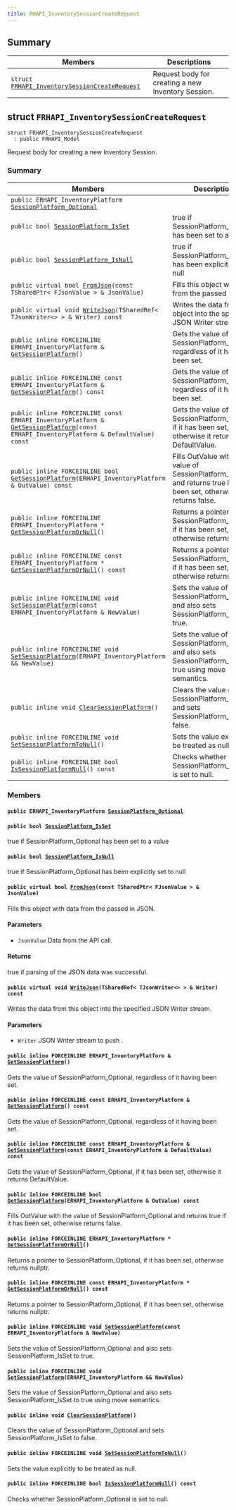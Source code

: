 ```yaml
---
title: RHAPI_InventorySessionCreateRequest
---
```


## Summary

 Members                        | Descriptions                                
--------------------------------|---------------------------------------------
`struct `[`FRHAPI_InventorySessionCreateRequest`](#structFRHAPI__InventorySessionCreateRequest) | Request body for creating a new Inventory Session.

## struct `FRHAPI_InventorySessionCreateRequest` <a id="structFRHAPI__InventorySessionCreateRequest"></a>

```
struct FRHAPI_InventorySessionCreateRequest
  : public FRHAPI_Model
```

Request body for creating a new Inventory Session.

### Summary

 Members                        | Descriptions                                
--------------------------------|---------------------------------------------
`public ERHAPI_InventoryPlatform `[`SessionPlatform_Optional`](#structFRHAPI__InventorySessionCreateRequest_1a57f36d878119951786f08dd4dfb21641) | 
`public bool `[`SessionPlatform_IsSet`](#structFRHAPI__InventorySessionCreateRequest_1ab4b7db4ec8fc04e689de59d6277dd7fd) | true if SessionPlatform_Optional has been set to a value
`public bool `[`SessionPlatform_IsNull`](#structFRHAPI__InventorySessionCreateRequest_1ab37d307b83249bffcdac10e9a3be43b9) | true if SessionPlatform_Optional has been explicitly set to null
`public virtual bool `[`FromJson`](#structFRHAPI__InventorySessionCreateRequest_1a61617728516e30cb907f4aa87274e50c)`(const TSharedPtr< FJsonValue > & JsonValue)` | Fills this object with data from the passed in JSON.
`public virtual void `[`WriteJson`](#structFRHAPI__InventorySessionCreateRequest_1a3c5f2a3c077819b1342d68a20a2fc5dc)`(TSharedRef< TJsonWriter<> > & Writer) const` | Writes the data from this object into the specified JSON Writer stream.
`public inline FORCEINLINE ERHAPI_InventoryPlatform & `[`GetSessionPlatform`](#structFRHAPI__InventorySessionCreateRequest_1a24b1102a56e0b9f10f4312f1e862e4eb)`()` | Gets the value of SessionPlatform_Optional, regardless of it having been set.
`public inline FORCEINLINE const ERHAPI_InventoryPlatform & `[`GetSessionPlatform`](#structFRHAPI__InventorySessionCreateRequest_1a32f9db76f6bae208c83b64ae6e7f1a25)`() const` | Gets the value of SessionPlatform_Optional, regardless of it having been set.
`public inline FORCEINLINE const ERHAPI_InventoryPlatform & `[`GetSessionPlatform`](#structFRHAPI__InventorySessionCreateRequest_1a73ac532c52624ff9701396be69dbdf9a)`(const ERHAPI_InventoryPlatform & DefaultValue) const` | Gets the value of SessionPlatform_Optional, if it has been set, otherwise it returns DefaultValue.
`public inline FORCEINLINE bool `[`GetSessionPlatform`](#structFRHAPI__InventorySessionCreateRequest_1ae2cc87d13ffd4dee20c808910cb6a15a)`(ERHAPI_InventoryPlatform & OutValue) const` | Fills OutValue with the value of SessionPlatform_Optional and returns true if it has been set, otherwise returns false.
`public inline FORCEINLINE ERHAPI_InventoryPlatform * `[`GetSessionPlatformOrNull`](#structFRHAPI__InventorySessionCreateRequest_1abb8561f99a221ec4a668915532a04363)`()` | Returns a pointer to SessionPlatform_Optional, if it has been set, otherwise returns nullptr.
`public inline FORCEINLINE const ERHAPI_InventoryPlatform * `[`GetSessionPlatformOrNull`](#structFRHAPI__InventorySessionCreateRequest_1a90dfe3cb50447160cbdaf169571c7644)`() const` | Returns a pointer to SessionPlatform_Optional, if it has been set, otherwise returns nullptr.
`public inline FORCEINLINE void `[`SetSessionPlatform`](#structFRHAPI__InventorySessionCreateRequest_1aee7ea747619a0929415221913fef86b1)`(const ERHAPI_InventoryPlatform & NewValue)` | Sets the value of SessionPlatform_Optional and also sets SessionPlatform_IsSet to true.
`public inline FORCEINLINE void `[`SetSessionPlatform`](#structFRHAPI__InventorySessionCreateRequest_1a54b9cf705a5068c74d2f0cc825a0d6c5)`(ERHAPI_InventoryPlatform && NewValue)` | Sets the value of SessionPlatform_Optional and also sets SessionPlatform_IsSet to true using move semantics.
`public inline void `[`ClearSessionPlatform`](#structFRHAPI__InventorySessionCreateRequest_1aad55a63e039262d87c1dd0715bd54d71)`()` | Clears the value of SessionPlatform_Optional and sets SessionPlatform_IsSet to false.
`public inline FORCEINLINE void `[`SetSessionPlatformToNull`](#structFRHAPI__InventorySessionCreateRequest_1a28af4259db85d1fa216de2975de23430)`()` | Sets the value explicitly to be treated as null.
`public inline FORCEINLINE bool `[`IsSessionPlatformNull`](#structFRHAPI__InventorySessionCreateRequest_1a1dd1df6ae60bfa9e0c9f2f034d7fdf78)`() const` | Checks whether SessionPlatform_Optional is set to null.

### Members

#### `public ERHAPI_InventoryPlatform `[`SessionPlatform_Optional`](#structFRHAPI__InventorySessionCreateRequest_1a57f36d878119951786f08dd4dfb21641) <a id="structFRHAPI__InventorySessionCreateRequest_1a57f36d878119951786f08dd4dfb21641"></a>

#### `public bool `[`SessionPlatform_IsSet`](#structFRHAPI__InventorySessionCreateRequest_1ab4b7db4ec8fc04e689de59d6277dd7fd) <a id="structFRHAPI__InventorySessionCreateRequest_1ab4b7db4ec8fc04e689de59d6277dd7fd"></a>

true if SessionPlatform_Optional has been set to a value

#### `public bool `[`SessionPlatform_IsNull`](#structFRHAPI__InventorySessionCreateRequest_1ab37d307b83249bffcdac10e9a3be43b9) <a id="structFRHAPI__InventorySessionCreateRequest_1ab37d307b83249bffcdac10e9a3be43b9"></a>

true if SessionPlatform_Optional has been explicitly set to null

#### `public virtual bool `[`FromJson`](#structFRHAPI__InventorySessionCreateRequest_1a61617728516e30cb907f4aa87274e50c)`(const TSharedPtr< FJsonValue > & JsonValue)` <a id="structFRHAPI__InventorySessionCreateRequest_1a61617728516e30cb907f4aa87274e50c"></a>

Fills this object with data from the passed in JSON.

#### Parameters
* `JsonValue` Data from the API call.

#### Returns
true if parsing of the JSON data was successful.

#### `public virtual void `[`WriteJson`](#structFRHAPI__InventorySessionCreateRequest_1a3c5f2a3c077819b1342d68a20a2fc5dc)`(TSharedRef< TJsonWriter<> > & Writer) const` <a id="structFRHAPI__InventorySessionCreateRequest_1a3c5f2a3c077819b1342d68a20a2fc5dc"></a>

Writes the data from this object into the specified JSON Writer stream.

#### Parameters
* `Writer` JSON Writer stream to push .

#### `public inline FORCEINLINE ERHAPI_InventoryPlatform & `[`GetSessionPlatform`](#structFRHAPI__InventorySessionCreateRequest_1a24b1102a56e0b9f10f4312f1e862e4eb)`()` <a id="structFRHAPI__InventorySessionCreateRequest_1a24b1102a56e0b9f10f4312f1e862e4eb"></a>

Gets the value of SessionPlatform_Optional, regardless of it having been set.

#### `public inline FORCEINLINE const ERHAPI_InventoryPlatform & `[`GetSessionPlatform`](#structFRHAPI__InventorySessionCreateRequest_1a32f9db76f6bae208c83b64ae6e7f1a25)`() const` <a id="structFRHAPI__InventorySessionCreateRequest_1a32f9db76f6bae208c83b64ae6e7f1a25"></a>

Gets the value of SessionPlatform_Optional, regardless of it having been set.

#### `public inline FORCEINLINE const ERHAPI_InventoryPlatform & `[`GetSessionPlatform`](#structFRHAPI__InventorySessionCreateRequest_1a73ac532c52624ff9701396be69dbdf9a)`(const ERHAPI_InventoryPlatform & DefaultValue) const` <a id="structFRHAPI__InventorySessionCreateRequest_1a73ac532c52624ff9701396be69dbdf9a"></a>

Gets the value of SessionPlatform_Optional, if it has been set, otherwise it returns DefaultValue.

#### `public inline FORCEINLINE bool `[`GetSessionPlatform`](#structFRHAPI__InventorySessionCreateRequest_1ae2cc87d13ffd4dee20c808910cb6a15a)`(ERHAPI_InventoryPlatform & OutValue) const` <a id="structFRHAPI__InventorySessionCreateRequest_1ae2cc87d13ffd4dee20c808910cb6a15a"></a>

Fills OutValue with the value of SessionPlatform_Optional and returns true if it has been set, otherwise returns false.

#### `public inline FORCEINLINE ERHAPI_InventoryPlatform * `[`GetSessionPlatformOrNull`](#structFRHAPI__InventorySessionCreateRequest_1abb8561f99a221ec4a668915532a04363)`()` <a id="structFRHAPI__InventorySessionCreateRequest_1abb8561f99a221ec4a668915532a04363"></a>

Returns a pointer to SessionPlatform_Optional, if it has been set, otherwise returns nullptr.

#### `public inline FORCEINLINE const ERHAPI_InventoryPlatform * `[`GetSessionPlatformOrNull`](#structFRHAPI__InventorySessionCreateRequest_1a90dfe3cb50447160cbdaf169571c7644)`() const` <a id="structFRHAPI__InventorySessionCreateRequest_1a90dfe3cb50447160cbdaf169571c7644"></a>

Returns a pointer to SessionPlatform_Optional, if it has been set, otherwise returns nullptr.

#### `public inline FORCEINLINE void `[`SetSessionPlatform`](#structFRHAPI__InventorySessionCreateRequest_1aee7ea747619a0929415221913fef86b1)`(const ERHAPI_InventoryPlatform & NewValue)` <a id="structFRHAPI__InventorySessionCreateRequest_1aee7ea747619a0929415221913fef86b1"></a>

Sets the value of SessionPlatform_Optional and also sets SessionPlatform_IsSet to true.

#### `public inline FORCEINLINE void `[`SetSessionPlatform`](#structFRHAPI__InventorySessionCreateRequest_1a54b9cf705a5068c74d2f0cc825a0d6c5)`(ERHAPI_InventoryPlatform && NewValue)` <a id="structFRHAPI__InventorySessionCreateRequest_1a54b9cf705a5068c74d2f0cc825a0d6c5"></a>

Sets the value of SessionPlatform_Optional and also sets SessionPlatform_IsSet to true using move semantics.

#### `public inline void `[`ClearSessionPlatform`](#structFRHAPI__InventorySessionCreateRequest_1aad55a63e039262d87c1dd0715bd54d71)`()` <a id="structFRHAPI__InventorySessionCreateRequest_1aad55a63e039262d87c1dd0715bd54d71"></a>

Clears the value of SessionPlatform_Optional and sets SessionPlatform_IsSet to false.

#### `public inline FORCEINLINE void `[`SetSessionPlatformToNull`](#structFRHAPI__InventorySessionCreateRequest_1a28af4259db85d1fa216de2975de23430)`()` <a id="structFRHAPI__InventorySessionCreateRequest_1a28af4259db85d1fa216de2975de23430"></a>

Sets the value explicitly to be treated as null.

#### `public inline FORCEINLINE bool `[`IsSessionPlatformNull`](#structFRHAPI__InventorySessionCreateRequest_1a1dd1df6ae60bfa9e0c9f2f034d7fdf78)`() const` <a id="structFRHAPI__InventorySessionCreateRequest_1a1dd1df6ae60bfa9e0c9f2f034d7fdf78"></a>

Checks whether SessionPlatform_Optional is set to null.

